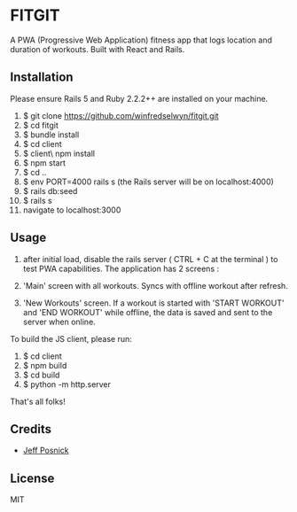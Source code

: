# FITGIT
A PWA (Progressive Web Application) fitness app that logs location and duration of workouts. Built with React and Rails.
## Installation
Please ensure Rails 5 and Ruby 2.2.2++ are installed on your machine.

1. $ git clone https://github.com/winfredselwyn/fitgit.git
2. $ cd fitgit
3. $ bundle install
4. $ cd client
5. $ client\ npm install
6. $ npm start
7. $ cd ..
8. $ env PORT=4000 rails s (the Rails server will be on localhost:4000)
9. $ rails db:seed
10. $ rails s
11. navigate to localhost:3000

## Usage
1. after initial load, disable the rails server ( CTRL + C at the terminal ) to test PWA capabilities.
The application has 2 screens :

1. 'Main' screen with all workouts. Syncs with offline workout after refresh.
2. 'New Workouts' screen. If a workout is started with 'START WORKOUT' and 'END WORKOUT' while offline, the data is saved and sent to the server when online.

To build the JS client, please run:

1. $ cd client
1. $ npm build
2. $ cd build
3. $ python -m http.server 

That's all folks!

## Credits
* [Jeff Posnick](https://github.com/jeffposnick/create-react-pwa)
## License
MIT